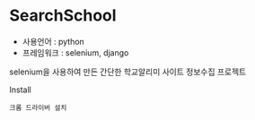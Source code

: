 # SearchSchool

- 사용언어 : python
- 프레임워크 : selenium, django

selenium을 사용하여 만든 간단한 학교알리미 사이트 정보수집 프로젝트

Install
```
크롬 드라이버 설치

```

